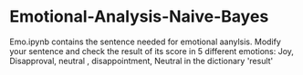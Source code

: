 # Emotional-Analysis-Naive-Bayes

Emo.ipynb contains the sentence needed for emotional aanylsis. Modify your sentence and check the result of its score in 5 different emotions: Joy, Disapproval, neutral , disappointment, Neutral in the dictionary 'result'
